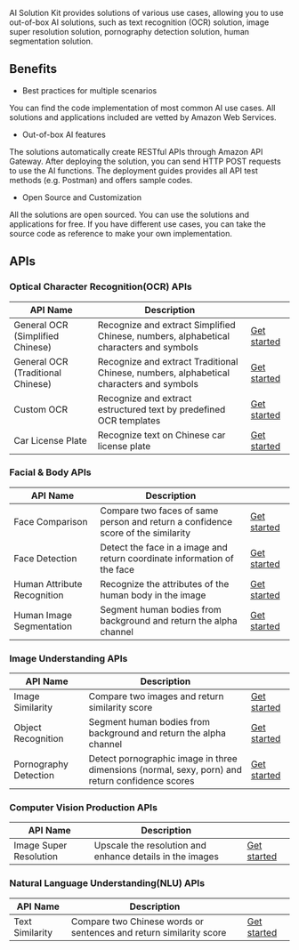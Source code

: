 AI Solution Kit provides solutions of various use cases, allowing you to use out-of-box AI solutions, such as text recognition (OCR) solution, image super resolution solution, pornography detection solution, human segmentation solution.


## Benefits
*  Best practices for multiple scenarios

You can find the code implementation of most common AI use cases. All solutions and applications included are vetted by Amazon Web Services.

*  Out-of-box AI features

The solutions automatically create RESTful APIs through Amazon API Gateway. After deploying the solution, you can send HTTP POST requests to use the AI functions. The deployment guides provides all API test methods (e.g. Postman) and offers sample codes.

*  Open Source and Customization

All the solutions are open sourced. You can use the solutions and applications for free. If you have different use cases, you can take the source code as reference to make your own implementation.


## APIs

### **Optical Character Recognition(OCR) APIs**
|    **API Name**   | **Description**    |  |
|--------------|------------|-------------|
|General OCR (Simplified Chinese)|Recognize and extract Simplified Chinese, numbers, alphabetical characters and symbols|[Get started](deploy-general-ocr.md)|
|General OCR (Traditional Chinese)|Recognize and extract Traditional Chinese, numbers, alphabetical characters and symbols|[Get started](deploy-general-ocr-traditional.md)|
|Custom OCR|Recognize and extract estructured text by predefined OCR templates|[Get started](deploy-custom-ocr.md)|
|Car License Plate|Recognize text on Chinese car license plate|[Get started](deploy-car-license-plate.md)|

### **Facial & Body APIs**
|    **API Name**   | **Description**    |  |
|--------------|------------|-------------|
|Face Comparison|Compare two faces of same person and return a confidence score of the similarity|[Get started](deploy-face-comparison.md)|
|Face Detection|Detect the face in a image and return coordinate information of the face|[Get started](deploy-face-detection.md)|
|Human Attribute Recognition |Recognize the attributes of the human body in the image|[Get started](deploy-human-attribute-recognition.md)|
|Human Image Segmentation|Segment human bodies from background and return the alpha channel|[Get started](deploy-human-image-segmentation.md)|

### **Image Understanding APIs**
|    **API Name**   | **Description**    |  |
|--------------|------------|-------------|
|Image Similarity|Compare two images and return similarity score|[Get started](deploy-text-similarity.md)|
|Object Recognition|Segment human bodies from background and return the alpha channel|[Get started](deploy-object-recognition.md)|
|Pornography Detection|Detect pornographic image in three dimensions (normal, sexy, porn) and return confidence scores|[Get started](deploy-nudity-detection.md)|

### **Computer Vision Production APIs**
|    **API Name**   | **Description**    |  |
|--------------|------------|-------------|
|Image Super Resolution|Upscale the resolution and enhance details in the images|[Get started](deploy-image-super-resolution.md)|

### **Natural Language Understanding(NLU) APIs**
|    **API Name**   | **Description**    |  |
|--------------|------------|-------------|
|Text Similarity|Compare two Chinese words or sentences and return similarity score|[Get started](deploy-text-similarity.md)|

<!--
### **语音技术**
|    **名称**   | **描述**    | **部署说明** |
|--------------|------------|-------------|
|||
-->